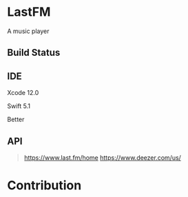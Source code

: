 # LastFM
A music player 

## 

## Build Status 

## IDE
Xcode 12.0

Swift 5.1

Better

## API

> https://www.last.fm/home
> https://www.deezer.com/us/

# Contribution


